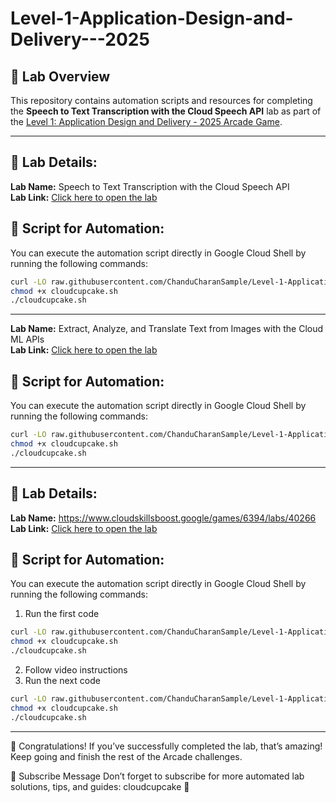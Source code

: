 # Level-1-Application-Design-and-Delivery---2025

## 🎯 Lab Overview
This repository contains automation scripts and resources for completing the **Speech to Text Transcription with the Cloud Speech API** lab as part of the [Level 1: Application Design and Delivery - 2025 Arcade Game](https://www.cloudskillsboost.google/games/6394).

---

## 📌 Lab Details:

**Lab Name:** Speech to Text Transcription with the Cloud Speech API  
**Lab Link:** [Click here to open the lab](https://www.cloudskillsboost.google/games/6394/labs/40265)  

## 🚀 Script for Automation:
You can execute the automation script directly in Google Cloud Shell by running the following commands:

```bash
curl -LO raw.githubusercontent.com/ChanduCharanSample/Level-1-Application-Design-and-Delivery---2025/main/Extract%2C%20Analyze%2C%20and%20Translate%20Text%20from%20Images%20with%20the%20Cloud%20ML%20APIs/cloudcupcake.sh
chmod +x cloudcupcake.sh
./cloudcupcake.sh

```
---

**Lab Name:** Extract, Analyze, and Translate Text from Images with the Cloud ML APIs  
**Lab Link:** [Click here to open the lab](https://www.cloudskillsboost.google/games/6394/labs/40269)  

## 🚀 Script for Automation:
You can execute the automation script directly in Google Cloud Shell by running the following commands:

```bash
curl -LO raw.githubusercontent.com/ChanduCharanSample/Level-1-Application-Design-and-Delivery---2025/main/Extract%2C%20Analyze%2C%20and%20Translate%20Text%20from%20Images%20with%20the%20Cloud%20ML%20APIs/cloudcupcake.sh
chmod +x cloudcupcake.sh
./cloudcupcake.sh

```
---

## 📌 Lab Details:

**Lab Name:**   https://www.cloudskillsboost.google/games/6394/labs/40266
**Lab Link:** [Click here to open the lab](https://www.cloudskillsboost.google/games/6394/labs/40266)  

## 🚀 Script for Automation:
You can execute the automation script directly in Google Cloud Shell by running the following commands:
1. Run the first code
```bash
curl -LO raw.githubusercontent.com/ChanduCharanSample/Level-1-Application-Design-and-Delivery---2025/main/Extract%2C%20Analyze%2C%20and%20Translate%20Text%20from%20Images%20with%20the%20Cloud%20ML%20APIs/cloudcupcake.sh
chmod +x cloudcupcake.sh
./cloudcupcake.sh

```
2. Follow video instructions
3. Run the next code

```bash
curl -LO raw.githubusercontent.com/ChanduCharanSample/Level-1-Application-Design-and-Delivery---2025/main/Extract%2C%20Analyze%2C%20and%20Translate%20Text%20from%20Images%20with%20the%20Cloud%20ML%20APIs/cloudcupcake.sh
chmod +x cloudcupcake.sh
./cloudcupcake.sh

```

---

🎉 Congratulations!
If you’ve successfully completed the lab, that’s amazing! Keep going and finish the rest of the Arcade challenges.

📢 Subscribe Message
Don’t forget to subscribe for more automated lab solutions, tips, and guides: cloudcupcake 🚀
